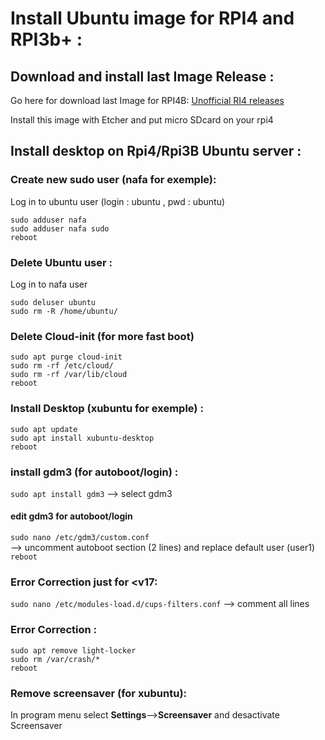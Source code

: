 # Install Ubuntu image for RPI4 and RPI3b+ :

## Download and install last Image Release :

Go here for download last Image for RPI4B:
[Unofficial RI4 releases](https://github.com/TheRemote/Ubuntu-Server-raspi4-unofficial/releases)


Install this image with Etcher and put micro SDcard on your rpi4

## Install desktop on Rpi4/Rpi3B Ubuntu server :

### Create new sudo user (nafa for exemple):

Log in to ubuntu user (login : ubuntu , pwd : ubuntu)

`sudo adduser nafa`   
`sudo adduser nafa sudo`   
`reboot`

### Delete Ubuntu user :

Log in to nafa user

`sudo deluser ubuntu`   
`sudo rm -R /home/ubuntu/`

### Delete Cloud-init  (for more fast boot)

`sudo apt purge cloud-init`   
`sudo rm -rf /etc/cloud/`   
`sudo rm -rf /var/lib/cloud`   
`reboot`

### Install Desktop (xubuntu for exemple) :

`sudo apt update`   
`sudo apt install xubuntu-desktop`   
`reboot`

### install gdm3 (for autoboot/login) :

`sudo apt install gdm3` --> select gdm3

#### edit gdm3 for autoboot/login
`sudo nano /etc/gdm3/custom.conf`   
--> uncomment autoboot section (2 lines) and replace default user (user1)  
`reboot`

### Error Correction just for <v17:    
`sudo nano /etc/modules-load.d/cups-filters.conf` --> comment all lines   

### Error Correction :    
`sudo apt remove light-locker`   
`sudo rm /var/crash/*`   
`reboot`

### Remove screensaver (for xubuntu):

In program menu select **Settings**-->**Screensaver** and desactivate Screensaver
